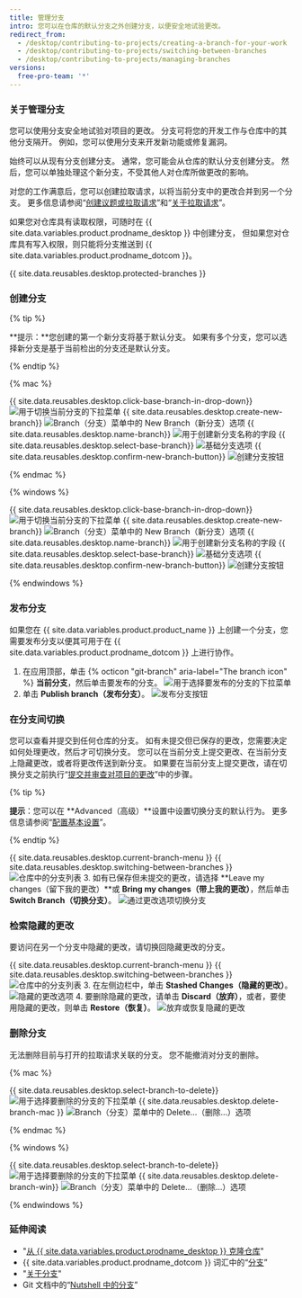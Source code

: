 ```yaml
---
title: 管理分支
intro: 您可以在仓库的默认分支之外创建分支，以便安全地试验更改。
redirect_from:
  - /desktop/contributing-to-projects/creating-a-branch-for-your-work
  - /desktop/contributing-to-projects/switching-between-branches
  - /desktop/contributing-to-projects/managing-branches
versions:
  free-pro-team: '*'
---
```


### 关于管理分支
您可以使用分支安全地试验对项目的更改。 分支可将您的开发工作与仓库中的其他分支隔开。 例如，您可以使用分支来开发新功能或修复漏洞。

始终可以从现有分支创建分支。 通常，您可能会从仓库的默认分支创建分支。 然后，您可以单独处理这个新分支，不受其他人对仓库所做更改的影响。

对您的工作满意后，您可以创建拉取请求，以将当前分支中的更改合并到另一个分支。 更多信息请参阅“[创建议题或拉取请求](/desktop/contributing-to-projects/creating-an-issue-or-pull-request)”和“[关于拉取请求](/articles/about-pull-requests)”。

如果您对仓库具有读取权限，可随时在 {{ site.data.variables.product.prodname_desktop }} 中创建分支， 但如果您对仓库具有写入权限，则只能将分支推送到 {{ site.data.variables.product.prodname_dotcom }}。

{{ site.data.reusables.desktop.protected-branches }}

### 创建分支

{% tip %}

**提示：**您创建的第一个新分支将基于默认分支。 如果有多个分支，您可以选择新分支是基于当前检出的分支还是默认分支。

{% endtip %}

{% mac %}

{{ site.data.reusables.desktop.click-base-branch-in-drop-down}}
  ![用于切换当前分支的下拉菜单](/assets/images/help/desktop/click-branch-in-drop-down-mac.png)
{{ site.data.reusables.desktop.create-new-branch}}
  ![Branch（分支）菜单中的 New Branch（新分支）选项](/assets/images/help/desktop/new-branch-button-mac.png)
{{ site.data.reusables.desktop.name-branch}}
  ![用于创建新分支名称的字段](/assets/images/help/desktop/create-branch-name-mac.png)
{{ site.data.reusables.desktop.select-base-branch}}
  ![基础分支选项](/assets/images/help/desktop/create-branch-choose-branch-mac.png)
{{ site.data.reusables.desktop.confirm-new-branch-button}}
  ![创建分支按钮](/assets/images/help/desktop/create-branch-button-mac.png)

{% endmac %}

{% windows %}

{{ site.data.reusables.desktop.click-base-branch-in-drop-down}}
  ![用于切换当前分支的下拉菜单](/assets/images/help/desktop/click-branch-in-drop-down-win.png)
{{ site.data.reusables.desktop.create-new-branch}}
  ![Branch（分支）菜单中的 New Branch（新分支）选项](/assets/images/help/desktop/new-branch-button-win.png)
{{ site.data.reusables.desktop.name-branch}}
  ![用于创建新分支名称的字段](/assets/images/help/desktop/create-branch-name-win.png)
{{ site.data.reusables.desktop.select-base-branch}}
  ![基础分支选项](/assets/images/help/desktop/create-branch-choose-branch-win.png)
{{ site.data.reusables.desktop.confirm-new-branch-button}}
  ![创建分支按钮](/assets/images/help/desktop/create-branch-button-win.png)

{% endwindows %}

### 发布分支

如果您在 {{ site.data.variables.product.product_name }} 上创建一个分支，您需要发布分支以便其可用于在 {{ site.data.variables.product.prodname_dotcom }} 上进行协作。

1. 在应用顶部，单击 {% octicon "git-branch" aria-label="The branch icon" %} **当前分支**，然后单击要发布的分支。 ![用于选择要发布的分支的下拉菜单](/assets/images/help/desktop/click-branch-in-drop-down-mac.png)
2. 单击 **Publish branch（发布分支）**。 ![发布分支按钮](/assets/images/help/desktop/publish-branch-button.png)

### 在分支间切换
您可以查看并提交到任何仓库的分支。 如有未提交但已保存的更改，您需要决定如何处理更改，然后才可切换分支。 您可以在当前分支上提交更改、在当前分支上隐藏更改，或者将更改传送到新分支。 如果要在当前分支上提交更改，请在切换分支之前执行“[提交并审查对项目的更改](/desktop/contributing-to-projects/committing-and-reviewing-changes-to-your-project)”中的步骤。

{% tip %}

**提示**：您可以在 **Advanced（高级）**设置中设置切换分支的默认行为。 更多信息请参阅“[配置基本设置](/desktop/getting-started-with-github-desktop/configuring-basic-settings)”。

{% endtip %}

{{ site.data.reusables.desktop.current-branch-menu }}
{{ site.data.reusables.desktop.switching-between-branches }}
  ![仓库中的分支列表](/assets/images/help/desktop/click-branch-in-drop-down-mac.png)
3. 如有已保存但未提交的更改，请选择 **Leave my changes（留下我的更改）**或 **Bring my changes（带上我的更改）**，然后单击 **Switch Branch（切换分支）**。 ![通过更改选项切换分支](/assets/images/help/desktop/stash-changes-options.png)

### 检索隐藏的更改
要访问在另一个分支中隐藏的更改，请切换回隐藏更改的分支。

{{ site.data.reusables.desktop.current-branch-menu }}
{{ site.data.reusables.desktop.switching-between-branches }}
  ![仓库中的分支列表](/assets/images/help/desktop/click-branch-in-drop-down-mac.png)
3. 在左侧边栏中，单击 **Stashed Changes（隐藏的更改）**。 ![隐藏的更改选项](/assets/images/help/desktop/stashed-changes.png)
4. 要删除隐藏的更改，请单击 **Discard（放弃）**，或者，要使用隐藏的更改，则单击 **Restore（恢复）**。 ![放弃或恢复隐藏的更改](/assets/images/help/desktop/discard-restore-stash-buttons.png)

### 删除分支

无法删除目前与打开的拉取请求关联的分支。 您不能撤消对分支的删除。

{% mac %}

{{ site.data.reusables.desktop.select-branch-to-delete}}
  ![用于选择要删除的分支的下拉菜单](/assets/images/help/desktop/select-branch-to-delete.png)
{{ site.data.reusables.desktop.delete-branch-mac }}
  ![Branch（分支）菜单中的 Delete...（删除...）选项](/assets/images/help/desktop/delete-branch-mac.png)

{% endmac %}

{% windows %}

{{ site.data.reusables.desktop.select-branch-to-delete}}
  ![用于选择要删除的分支的下拉菜单](/assets/images/help/desktop/select-branch-to-delete.png)
{{ site.data.reusables.desktop.delete-branch-win}}
  ![Branch（分支）菜单中的 Delete...（删除...）选项](/assets/images/help/desktop/delete-branch-win.png)

{% endwindows %}

### 延伸阅读

- "[从 {{ site.data.variables.product.prodname_desktop }} 克隆仓库](/desktop/guides/contributing-to-projects/cloning-a-repository-from-github-to-github-desktop)"
- {{ site.data.variables.product.prodname_dotcom }} 词汇中的“[分支](/articles/github-glossary/#branch)”
- "[关于分支](/articles/about-branches)"
- Git 文档中的“[Nutshell 中的分支](https://git-scm.com/book/en/v2/Git-Branching-Branches-in-a-Nutshell)”
